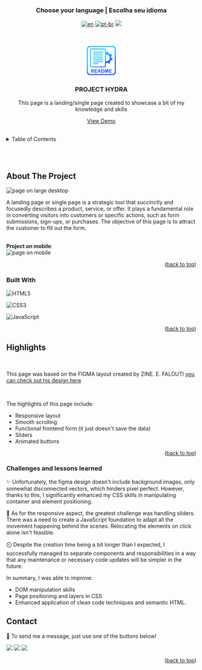 ### <div align="center">Choose your language | Escolha seu idioma </div>

<div align="center">

[![en](https://img.shields.io/badge/lang-en-red.svg)](https://github.com/edilan-ribeiro/hydra-project/blob/main/README.en.md)
[![pt-br](https://img.shields.io/badge/lang-pt--br-green.svg)](https://github.com/edilan-ribeiro/hydra-project/blob/main/README.md) 
<img src="https://user-images.githubusercontent.com/73097560/115834477-dbab4500-a447-11eb-908a-139a6edaec5c.gif">

</div>
<br>
<a name="readme-top"></a>


<br />
<div align="center">
    <a href="https://github.com/edilan-ribeiro/hydra-project">
    <img src="./src/images/readme/logo.png" alt="Logo" width="80" height="80">
  </a>

<h3 align="center">PROJECT HYDRA</h3>

  <p align="center">
    This page is a landing/single page created to showcase a bit of my knowledge and skills
  </p>
  
  <a href="https://edilan-ribeiro.github.io/hydra-project">View Demo</a>
</div>

<br>

<details>
  <summary>Table of Contents</summary>
  <ol>
    <li>
      <a href="#about-the-project">About The Project</a>
      <ul>
        <li><a href="#built-with">Built With</a></li>
        <li><a href="#highlights">Highlights</a></li>
        <li><a href="#challenges-and-lessons-learned">Challenges and lessons learned</a></li>
      </ul>
    </li>
    <li><a href="#contact">Contact</a></li>
  </ol>
</details>

<br><br>

## About The Project

<img src="./src/images/readme/desktop.gif" alt="page on large desktop" width="480" height="250">

<br>

A landing page or single page is a strategic tool that succinctly and focusedly describes a product, service, or offer.
It plays a fundamental role in converting visitors into customers or specific actions, such as form submissions, sign-ups, or purchases.
The objective of this page is to attract the customer to fill out the form.


<br>
<strong>Project on mobile</strong>:

<br>

<img src="./src/images/readme/mobile.gif" alt="page on mobile" width="153" height="278">

<p align="right">(<a href="#readme-top">back to top</a>)</p>



### Built With


![HTML5](https://img.shields.io/badge/HTML5%20-%23E34F26.svg?style=for-the-badge&logo=html5&logoColor=white)

![CSS3](https://img.shields.io/badge/CSS%20-%231572B6.svg?style=for-the-badge&logo=css3&logoColor=white)

![JavaScript](https://img.shields.io/badge/JavaScript%20-%23F7DF1E.svg?style=for-the-badge&logo=javascript&logoColor=black)

<p align="right">(<a href="#readme-top">back to top</a>)</p>


## Highlights

<br>

This page was based on the FIGMA layout created by ZINE. E. FALOUTI 
<a href="https://www.figma.com/file/nauHlmXLdOnXq12HoROex1/Hydra-Landing-Page-(Community)?type=design&node-id=0-1&mode=design&t=Wb8M0y8o3z57TLEF-0" target="_blank"> you can check out his design here</a>

<br>

The highlights of this page include:

- Responsive layout
- Smooth scrolling
- Functional frontend form (it just doesn't save the data)
- Sliders
- Animated buttons

<p align="right">(<a href="#readme-top">back to top</a>)</p>

### Challenges and lessons learned


✨ Unfortunately, the figma design doesn't include background images, only somewhat disconnected vectors, which hinders pixel perfect. However, thanks to this, I significantly enhanced my CSS skills in manipulating container and element positioning.

📱 As for the responsive aspect, the greatest challenge was handling sliders. There was a need to create a JavaScript foundation to adapt all the movement happening behind the scenes. Relocating the elements on click alone isn't feasible.

⏲️ Despite the creation time being a bit longer than I expected, I successfully managed to separate components and responsibilities in a way that any maintenance or necessary code updates will be simpler in the future.

In summary, I was able to improve:

- DOM manipulation skills
- Page positioning and layers in CSS
- Enhanced application of clean code techniques and semantic HTML.

## Contact

💌 To send me a message, just use one of the buttons below!<br>

  <a href = "mailto:edilanbusiness@gmail.com" target="_blank"><img src="https://img.shields.io/badge/-gmail-333333?style=flat&logo=gmail&logoColor=EA4335" height="25"></a>
  <a href="https://www.linkedin.com/in/edilan-ribeiro-santos" target="_blank"><img src="https://img.shields.io/badge/-linkedin-333333?style=flat&logo=linkedin&logoColor=0A66C2" height="25"></a> 
  <a href="https://whatsa.me/5561983769634/?t=Hello,%20I%20came%20from%20your%20GitHub!" target="_blank">
  <img src="https://img.shields.io/badge/-whatsapp-333333?style=flat&logo=whatsapp&logoColor=25D366" height="25"></a>



<p align="right">(<a href="#readme-top">back to top</a>)</p>
